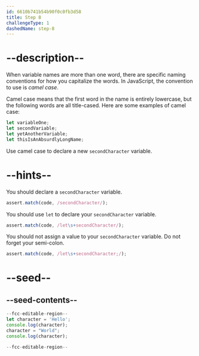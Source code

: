 ```yaml
---
id: 6610b741b54b90f0c0fb3d58
title: Step 8
challengeType: 1
dashedName: step-8
---
```


# --description--

When variable names are more than one word, there are specific naming conventions for how you capitalize the words. In JavaScript, the convention to use is <dfn>camel case</dfn>.

Camel case means that the first word in the name is entirely lowercase, but the following words are all title-cased. Here are some examples of camel case:

```js
let variableOne;
let secondVariable;
let yetAnotherVariable;
let thisIsAnAbsurdlyLongName;
```

Use camel case to declare a new `secondCharacter` variable.

# --hints--

You should declare a `secondCharacter` variable.

```js
assert.match(code, /secondCharacter/);
```

You should use `let` to declare your `secondCharacter` variable.

```js
assert.match(code, /let\s+secondCharacter/);
```

You should not assign a value to your `secondCharacter` variable. Do not forget your semi-colon.

```js
assert.match(code, /let\s+secondCharacter;/);
```

# --seed--

## --seed-contents--

```js
--fcc-editable-region--
let character = 'Hello';
console.log(character);
character = "World";
console.log(character);

--fcc-editable-region--
```
